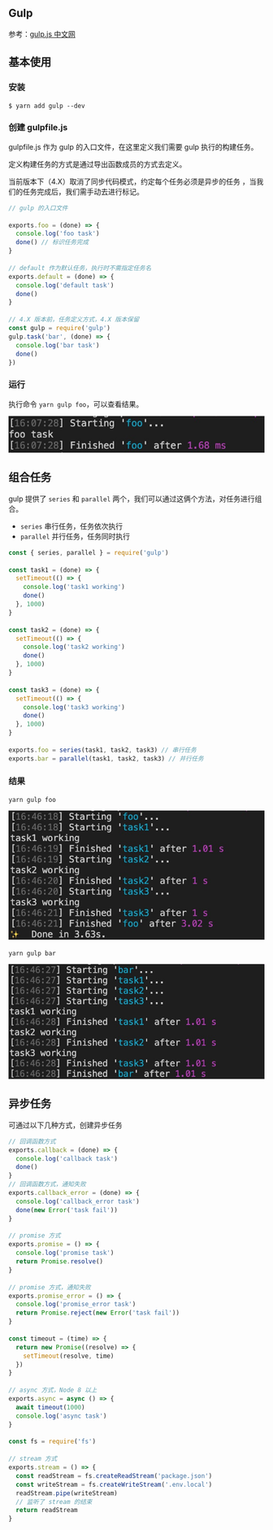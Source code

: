 ## Gulp

参考：[gulp.js 中文网](https://www.gulpjs.com.cn/) 

## 基本使用

### 安装

```shell
$ yarn add gulp --dev
```

### 创建 gulpfile.js

gulpfile.js 作为 gulp 的入口文件，在这里定义我们需要 gulp 执行的构建任务。

定义构建任务的方式是通过导出函数成员的方式去定义。

当前版本下（4.X）取消了同步代码模式，约定每个任务必须是异步的任务 ，当我们的任务完成后，我们需手动去进行标记。

```js
// gulp 的入口文件

exports.foo = (done) => {
  console.log('foo task')
  done() // 标识任务完成
}

// default 作为默认任务，执行时不需指定任务名
exports.default = (done) => {
  console.log('default task')
  done()
}

// 4.X 版本前，任务定义方式，4.X 版本保留
const gulp = require('gulp')
gulp.task('bar', (done) => {
  console.log('bar task')
  done()
})
```

### 运行

执行命令 `yarn gulp foo`，可以查看结果。

![1](./assets/1.png)

## 组合任务

gulp 提供了 `series` 和  `parallel` 两个，我们可以通过这俩个方法，对任务进行组合。

- `series` 串行任务，任务依次执行
- `parallel` 并行任务，任务同时执行

```js
const { series, parallel } = require('gulp')

const task1 = (done) => {
  setTimeout(() => {
    console.log('task1 working')
    done()
  }, 1000)
}

const task2 = (done) => {
  setTimeout(() => {
    console.log('task2 working')
    done()
  }, 1000)
}

const task3 = (done) => {
  setTimeout(() => {
    console.log('task3 working')
    done()
  }, 1000)
}

exports.foo = series(task1, task2, task3) // 串行任务
exports.bar = parallel(task1, task2, task3) // 并行任务
```

### 结果

`yarn gulp foo`

![2](./assets/2.png)

`yarn gulp bar`

![3](./assets/3.png)

## 异步任务 

可通过以下几种方式，创建异步任务

```js
// 回调函数方式
exports.callback = (done) => {
  console.log('callback task')
  done()
}
// 回调函数方式，通知失败
exports.callback_error = (done) => {
  console.log('callback_error task')
  done(new Error('task fail'))
}

// promise 方式
exports.promise = () => {
  console.log('promise task')
  return Promise.resolve()
}

// promise 方式，通知失败
exports.promise_error = () => {
  console.log('promise_error task')
  return Promise.reject(new Error('task fail'))
}

const timeout = (time) => {
  return new Promise((resolve) => {
    setTimeout(resolve, time)
  })
}

// async 方式，Node 8 以上
exports.async = async () => {
  await timeout(1000)
  console.log('async task')
}

const fs = require('fs')

// stream 方式
exports.stream = () => {
  const readStream = fs.createReadStream('package.json')
  const writeStream = fs.createWriteStream('.env.local')
  readStream.pipe(writeStream)
  // 监听了 stream 的结束
  return readStream
}
```

